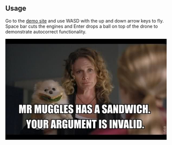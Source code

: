 ## Usage
Go to the [demo site](http://jessemillar.github.io/pomeranian/simulation) and use WASD with the up and down arrow keys to fly. Space bar cuts the engines and Enter drops a ball on top of the drone to demonstrate autocorrect functionality.

![Mr. Muggles](https://raw.githubusercontent.com/jessemillar/mr-muggles/gh-pages/mr_muggles.jpg)
